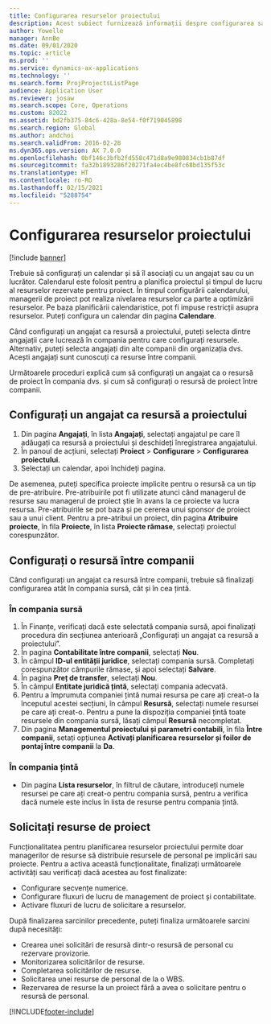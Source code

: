 ```yaml
---
title: Configurarea resurselor proiectului
description: Acest subiect furnizează informații despre configurarea sau solicitarea resurselor de proiect.
author: Yowelle
manager: AnnBe
ms.date: 09/01/2020
ms.topic: article
ms.prod: ''
ms.service: dynamics-ax-applications
ms.technology: ''
ms.search.form: ProjProjectsListPage
audience: Application User
ms.reviewer: josaw
ms.search.scope: Core, Operations
ms.custom: 82022
ms.assetid: bd2fb375-84c6-428a-8e54-f0f719045898
ms.search.region: Global
ms.author: andchoi
ms.search.validFrom: 2016-02-28
ms.dyn365.ops.version: AX 7.0.0
ms.openlocfilehash: 0bf146c3bfb2fd558c471d8a9e980834cb1b87df
ms.sourcegitcommit: fa32b1893286f20271fa4ec4be8fc68bd135f53c
ms.translationtype: HT
ms.contentlocale: ro-RO
ms.lasthandoff: 02/15/2021
ms.locfileid: "5288754"
---
```

# <a name="set-up-project-resources"></a>Configurarea resurselor proiectului

[!include [banner](../includes/banner.md)]

Trebuie să configurați un calendar și să îl asociați cu un angajat sau cu un lucrător. Calendarul este folosit pentru a planifica proiectul și timpul de lucru al resurselor rezervate pentru proiect. În timpul configurării calendarului, managerii de proiect pot realiza nivelarea resurselor ca parte a optimizării resurselor. Pe baza planificării calendaristice, pot fi impuse restricții asupra resurselor. Puteți configura un calendar din pagina **Calendare**.

Când configurați un angajat ca resursă a proiectului, puteți selecta dintre angajații care lucrează în compania pentru care configurați resursele. Alternativ, puteți selecta angajați din alte companii din organizația dvs. Acești angajați sunt cunoscuți ca resurse între companii.

Următoarele proceduri explică cum să configurați un angajat ca o resursă de proiect în compania dvs. și cum să configurați o resursă de proiect între companii.

## <a name="set-up-a-worker-as-a-project-resource"></a>Configurați un angajat ca resursă a proiectului

1. Din pagina **Angajați**, în lista **Angajați**, selectați angajatul pe care îl adăugați ca resursă a proiectului și deschideți înregistrarea angajatului.
2. În panoul de acțiuni, selectați **Proiect** &gt; **Configurare** &gt; **Configurarea proiectului**.
3. Selectați un calendar, apoi închideți pagina.

De asemenea, puteți specifica proiecte implicite pentru o resursă ca un tip de pre-atribuire. Pre-atribuirile pot fi utilizate atunci când managerul de resurse sau managerul de proiect știe în avans la ce proiecte va lucra resursa. Pre-atribuirile se pot baza și pe cererea unui sponsor de proiect sau a unui client. Pentru a pre-atribui un proiect, din pagina **Atribuire proiecte**, în fila **Proiecte**, în lista **Proiecte rămase**, selectați proiectul corespunzător.

## <a name="set-up-an-intercompany-resource"></a>Configurați o resursă între companii

Când configurați un angajat ca resursă între companii, trebuie să finalizați configurarea atât în compania sursă, cât și în cea țintă.

### <a name="in-the-lending-company"></a>În compania sursă

1. În Finanțe, verificați dacă este selectată compania sursă, apoi finalizați procedura din secțiunea anterioară „Configurați un angajat ca resursă a proiectului”.
2. În pagina **Contabilitate între companii**, selectați **Nou**.
3. În câmpul **ID-ul entității juridice**, selectați compania sursă. Completați corespunzător câmpurile rămase, și apoi selectați **Salvare**.
4. În pagina **Preț de transfer**, selectați **Nou**.
5. În câmpul **Entitate juridică țintă**, selectați compania adecvată.
6. Pentru a împrumuta companiei țintă numai resursa pe care ați creat-o la începutul acestei secțiuni, în câmpul **Resursă**, selectați numele resursei pe care ați creat-o. Pentru a pune la dispoziția companiei țintă toate resursele din compania sursă, lăsați câmpul **Resursă** necompletat.
7. Din pagina **Managementul proiectului și parametri contabili**, în fila **Între companii**, setați opțiunea **Activați planificarea resurselor și foilor de pontaj între companii** la **Da**.

### <a name="in-the-borrowing-company"></a>În compania țintă

- Din pagina **Lista resurselor**, în filtrul de căutare, introduceți numele resursei pe care ați creat-o pentru compania sursă, pentru a verifica dacă numele este inclus în lista de resurse pentru compania țintă.

## <a name="request-project-resources"></a>Solicitați resurse de proiect
Funcționalitatea pentru planificarea resurselor proiectului permite doar managerilor de resurse să distribuie resursele de personal pe implicări sau proiecte. Pentru a activa această funcționalitate, finalizați următoarele activități sau verificați dacă acestea au fost finalizate:

- Configurare secvențe numerice.
- Configurare fluxuri de lucru de management de proiect și contabilitate.
- Activare fluxuri de lucru de solicitare a resurselor.

După finalizarea sarcinilor precedente, puteți finaliza următoarele sarcini după necesități:

- Crearea unei solicitări de resursă dintr-o resursă de personal cu rezervare provizorie.
- Monitorizarea solicitărilor de resurse.
- Completarea solicitărilor de resurse.
- Solicitarea unei resurse de personal de la o WBS.
- Rezervarea de resurse la un proiect fără a avea o solicitare pentru o resursă de personal.


[!INCLUDE[footer-include](../includes/footer-banner.md)]